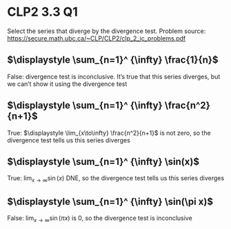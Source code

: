 #  CLP2 3.3 Q1

Select the series that diverge by the divergence test.
Problem source: https://secure.math.ubc.ca/~CLP/CLP2/clp_2_ic_problems.pdf
  

##  $\displaystyle \sum_{n=1}^ {\infty} \frac{1}{n}$

False: divergence test is inconclusive. It’s true that this series diverges,  but we can’t show it using the divergence test

##  $\displaystyle \sum_{n=1}^ {\infty} \frac{n^2}{n+1}$

True: $\displaystyle \lim_{x\to\infty} \frac{n^2}{n+1}$  is not zero, so the divergence test tells us this series diverges
  
##  $\displaystyle \sum_{n=1}^ {\infty} \sin(x)$

True: $\displaystyle \lim_{x\to\infty}\sin(x)$  DNE, so the divergence test tells us this series diverges

##  $\displaystyle \sum_{n=1}^ {\infty} \sin(\pi x)$

False: $\displaystyle \lim_{x\to\infty}\sin(\pi x)$  is 0, so the divergence test is inconclusive

